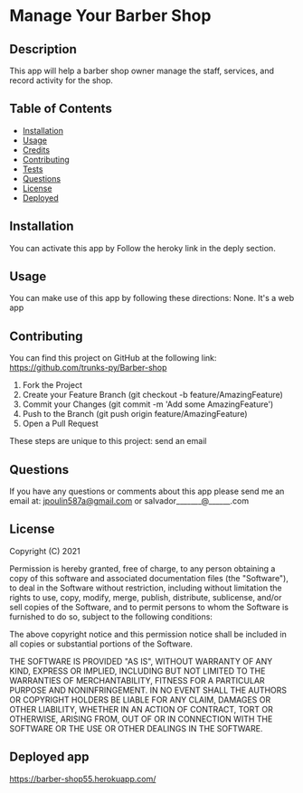 # Manage Your Barber Shop

## Description
This app will help a barber shop owner manage the staff, services, and record activity for the shop.

## Table of Contents
- [Installation](#installation)
- [Usage](#usage)
- [Credits](#credits)
- [Contributing](#contributing)
- [Tests](#tests)
- [Questions](#questions)
- [License](#license)
- [Deployed](#deployed)


## Installation
You can activate this app by Follow the heroky link in the deply section.

## Usage
You can make use of this app by following these directions:  None.  It's a web app 

## Contributing
You can find this project on GitHub at the following link:
https://github.com/trunks-py/Barber-shop

1. Fork the Project
2. Create your Feature Branch (git checkout -b feature/AmazingFeature)
3. Commit your Changes (git commit -m 'Add some AmazingFeature')
4. Push to the Branch (git push origin feature/AmazingFeature)
5. Open a Pull Request

These steps are unique to this project:
send an email

## Questions
If you have any questions or comments about this app please send me an email at: jpoulin587a@gmail.com  or salvador_______@______.com 

## License 
Copyright (C) 2021  

Permission is hereby granted, free of charge, to any person obtaining a copy of this software and associated documentation files (the "Software"), to deal in the Software without restriction, including without limitation the rights to use, copy, modify, merge, publish, distribute, sublicense, and/or sell copies of the Software, and to permit persons to whom the Software is furnished to do so, subject to the following conditions:

The above copyright notice and this permission notice shall be included in all copies or substantial portions of the Software.

THE SOFTWARE IS PROVIDED "AS IS", WITHOUT WARRANTY OF ANY KIND, EXPRESS OR IMPLIED, INCLUDING BUT NOT LIMITED TO THE WARRANTIES OF MERCHANTABILITY, FITNESS FOR A PARTICULAR PURPOSE AND NONINFRINGEMENT. IN NO EVENT SHALL THE AUTHORS OR COPYRIGHT HOLDERS BE LIABLE FOR ANY CLAIM, DAMAGES OR OTHER LIABILITY, WHETHER IN AN ACTION OF CONTRACT, TORT OR OTHERWISE, ARISING FROM, OUT OF OR IN CONNECTION WITH THE SOFTWARE OR THE USE OR OTHER DEALINGS IN THE SOFTWARE.

## Deployed app

https://barber-shop55.herokuapp.com/
